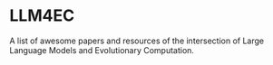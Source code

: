 # LLM4EC
A list of awesome papers and resources of the intersection of Large Language Models and Evolutionary Computation.

